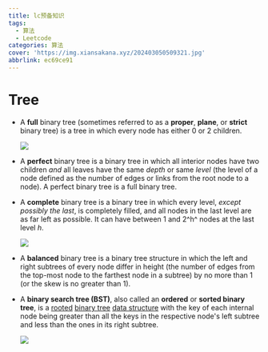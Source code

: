 ```yaml
---
title: lc预备知识
tags:
  - 算法
  - Leetcode
categories: 算法
cover: 'https://img.xiansakana.xyz/202403050509321.jpg'
abbrlink: ec69ce91
---
```


# Tree

- A **full** binary tree (sometimes referred to as a **proper**, **plane**, or **strict** binary tree) is a tree in which every node has either 0 or 2 children.

  ![](https://upload.wikimedia.org/wikipedia/commons/b/b0/Full_binary.svg)

- A **perfect** binary tree is a binary tree in which all interior nodes have two children _and_ all leaves have the same _depth_ or same _level_ (the level of a node defined as the number of edges or links from the root node to a node). A perfect binary tree is a full binary tree.

- A **complete** binary tree is a binary tree in which every level, _except possibly the last_, is completely filled, and all nodes in the last level are as far left as possible. It can have between 1 and 2^h^ nodes at the last level _h_.

  ![](https://upload.wikimedia.org/wikipedia/commons/d/d9/Complete_binary2.svg)

- A **balanced** binary tree is a binary tree structure in which the left and right subtrees of every node differ in height (the number of edges from the top-most node to the farthest node in a subtree) by no more than 1 (or the skew is no greater than 1).

- A **binary search tree (BST)**, also called an **ordered** or **sorted binary tree**, is a [rooted](https://en.wikipedia.org/wiki/Rooted_tree) [binary tree](https://en.wikipedia.org/wiki/Binary_tree) [data structure](https://en.wikipedia.org/wiki/Data_structure) with the key of each internal node being greater than all the keys in the respective node's left subtree and less than the ones in its right subtree.

  ![](https://upload.wikimedia.org/wikipedia/commons/d/da/Binary_search_tree.svg)
